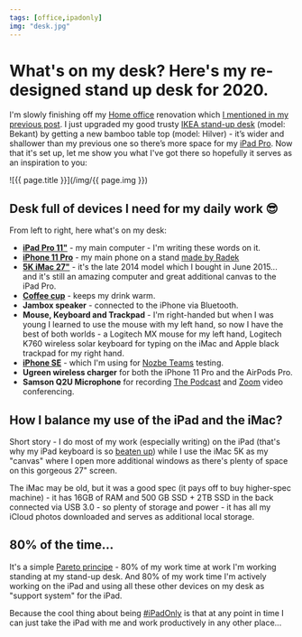 ```yaml
---
tags: [office,ipadonly]
img: "desk.jpg"
---
```


# What's on my desk? Here's my re-designed stand up desk for 2020.

I'm slowly finishing off my [Home office](/office) renovation which [I mentioned in my previous post](https://sliwinski.com/office2020). I just upgraded my good trusty [IKEA stand-up desk](https://sliwinski.com/homeoffice2015/) (model: Bekant) by getting a new bamboo table top (model: Hilver) - it’s wider and shallower than my previous one so there’s more space for my [iPad Pro](/ipadonly). Now that it's set up, let me show you what I've got there so hopefully it serves as an inspiration to you:

<!--More-->

![{{ page.title }}](/img/{{ page.img }})



## Desk full of devices I need for my daily work 😎

From left to right, here what's on my desk:

- **[iPad Pro 11"](https://sliwinski.com/whichipad)** - my main computer - I'm writing these words on it.
- **[iPhone 11 Pro](https://sliwinski.com/photo)** - my main phone on a stand [made by Radek](https://sliwinski.com/thepodcast-195)
- **[5K iMac 27"](https://sliwinski.com/lastmac)** - it's the late 2014 model which I bought in June 2015... and it's still an amazing computer and great additional canvas to the iPad Pro.
- **[Coffee cup](https://sliwinski.com/coffee)** - keeps my drink warm.
- **Jambox speaker** - connected to the iPhone via Bluetooth.
- **Mouse, Keyboard and Trackpad** - I'm right-handed but when I was young I learned to use the mouse with my left hand, so now I have the best of both worlds - a Logitech MX mouse for my left hand, Logitech K760 wireless solar keyboard for typing on the iMac and Apple black trackpad for my right hand.
- **[iPhone SE](https://sliwinski.com/iphonese)** - which I'm using for [Nozbe Teams](https://nozbe.com/teams) testing.
- **Ugreen wireless charger** for both the iPhone 11 Pro and the AirPods Pro.
- **Samson Q2U Microphone** for recording [The Podcast](/podcast) and [Zoom](https://sliwinski.com/zoom) video conferencing.

## How I balance my use of the iPad and the iMac?

Short story - I do most of my work (especially writing) on the iPad (that's why my iPad keyboard is so [beaten up](https://sliwinski.com/dad/)) while I use the iMac 5K as my "canvas" where I open more additional windows as there's plenty of space on this gorgeous 27" screen.

The iMac may be old, but it was a good spec (it pays off to buy higher-spec machine) - it has 16GB of RAM and 500 GB SSD + 2TB SSD in the back connected via USB 3.0 - so plenty of storage and power - it has all my iCloud photos downloaded and serves as additional local storage.

## 80% of the time...

It's a simple [Pareto principe](https://en.wikipedia.org/wiki/Pareto_principle) - 80% of my work time at work I'm working standing at my stand-up desk. And 80% of my work time I'm actively working on the iPad and using all these other devices on my desk as "support system" for the iPad.

Because the cool thing about being [#iPadOnly](/ipadonly) is that at any point in time I can just take the iPad with me and work productively in any other place...

[n]: https://nozbe.com/?a=mike
[p]: https://thepodcast.fm/